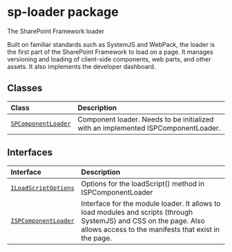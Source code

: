 # sp-loader package

The SharePoint Framework loader

Built on familiar standards such as SystemJS and WebPack, the loader is the first part of the SharePoint Framework to load on a page. It manages versioning and loading of client-side components, web parts, and other assets. It also implements the developer dashboard.


## Classes

| Class	   |  Description |
|:-------------|:---------------|
| [`SPComponentLoader`](./sp-loader/class/spcomponentloader.md)     | Component loader. Needs to be initialized with an implemented ISPComponentLoader. |



## Interfaces

| Interface	   |  Description |
|:-------------|:---------------|
| [`ILoadScriptOptions`](./sp-loader/interface/iloadscriptoptions.md)   | Options for the loadScript() method in ISPComponentLoader  |
| [`ISPComponentLoader`](./sp-loader/interface/ispcomponentloader.md)   | Interface for the module loader. It allows to load modules and scripts (through SystemJS) and CSS on the page. Also allows access to the manifests that exist in the page.  |







